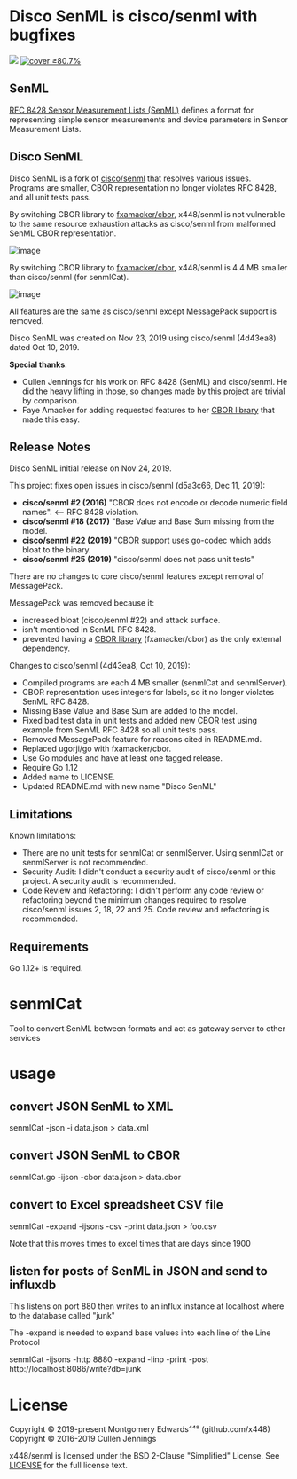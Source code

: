 # Disco SenML is cisco/senml with bugfixes
[![](https://github.com/x448/senml/workflows/ci/badge.svg)](https://github.com/x448/senml/blob/master/.github/workflows/ci.yml)
[![cover ≥80.7%](https://github.com/x448/senml/workflows/cover%2080.7%25/badge.svg)](https://github.com/x448/senml/actions?query=workflow%3A%22cover+80.7%25%22)

## SenML
[RFC 8428 Sensor Measurement Lists (SenML)](https://tools.ietf.org/html/rfc8428) defines a format for representing simple sensor measurements and device parameters in Sensor Measurement Lists.  

## Disco SenML
Disco SenML is a fork of [cisco/senml](https://github.com/cisco/senml) that resolves various issues.  Programs are smaller, CBOR representation no longer violates RFC 8428, and all unit tests pass. 

By switching CBOR library to [fxamacker/cbor](https://github.com/fxamacker/cbor), x448/senml is not vulnerable to the same resource exhaustion attacks as cisco/senml from malformed SenML CBOR representation.

![image](https://user-images.githubusercontent.com/57072051/79265367-9e3ad180-7e5b-11ea-9ed0-d3779de8d72a.png)

By switching CBOR library to [fxamacker/cbor](https://github.com/fxamacker/cbor), x448/senml is 4.4 MB smaller than cisco/senml (for senmlCat).

![image](https://user-images.githubusercontent.com/57072051/79264086-99751e00-7e59-11ea-8c0f-a8bf0dfdf9ba.png)

All features are the same as cisco/senml except MessagePack support is removed.

Disco SenML was created on Nov 23, 2019 using cisco/senml (4d43ea8) dated Oct 10, 2019.

__Special thanks__:

* Cullen Jennings for his work on RFC 8428 (SenML) and cisco/senml. He did the heavy lifting in those, so changes made by this project are trivial by comparison.
* Faye Amacker for adding requested features to her [CBOR library](https://github.com/fxamacker/cbor) that made this easy.

## Release Notes
Disco SenML initial release on Nov 24, 2019.

This project fixes open issues in cisco/senml (d5a3c66, Dec 11, 2019):

* __cisco/senml #2 (2016)__ "CBOR does not encode or decode numeric field names". <-- RFC 8428 violation.
* __cisco/senml #18 (2017)__ "Base Value and Base Sum missing from the model.
* __cisco/senml #22 (2019)__ "CBOR support uses go-codec which adds bloat to the binary.
* __cisco/senml #25 (2019)__ "cisco/senml does not pass unit tests"

There are no changes to core cisco/senml features except removal of MessagePack.

MessagePack was removed because it:

* increased bloat (cisco/senml #22) and attack surface.
* isn't mentioned in SenML RFC 8428.
* prevented having a [CBOR library](https://github.com/fxamacker/cbor) (fxamacker/cbor) as the only external dependency.

Changes to cisco/senml (4d43ea8, Oct 10, 2019):

* Compiled programs are each 4 MB smaller (senmlCat and senmlServer).
* CBOR representation uses integers for labels, so it no longer violates SenML RFC 8428.
* Missing Base Value and Base Sum are added to the model.
* Fixed bad test data in unit tests and added new CBOR test using example from
  SenML RFC 8428 so all unit tests pass.
* Removed MessagePack feature for reasons cited in README.md.
* Replaced ugorji/go with fxamacker/cbor.
* Use Go modules and have at least one tagged release.
* Require Go 1.12
* Added name to LICENSE.
* Updated README.md with new name "Disco SenML"

## Limitations
Known limitations:

* There are no unit tests for senmlCat or senmlServer. Using senmlCat or senmlServer is not recommended.
* Security Audit: I didn't conduct a security audit of cisco/senml or this project.  A security audit is recommended.
* Code Review and Refactoring:  I didn't perform any code review or refactoring beyond the minimum changes required to resolve cisco/senml issues 2, 18, 22 and 25.  Code review and refactoring is recommended.

## Requirements

Go 1.12+ is required.

# senmlCat
Tool to convert SenML between formats and act as gateway server to other services

# usage

## convert JSON SenML to XML 
senmlCat -json -i data.json > data.xml

## convert JSON SenML to CBOR
senmlCat.go -ijson -cbor data.json > data.cbor 

## convert to Excel spreadsheet CSV file
senmlCat -expand -ijsons -csv -print data.json > foo.csv

Note that this moves times to excel times that are days since 1900

## listen for posts of SenML in JSON and send to influxdb

This listens on port 880 then writes to an influx instance at localhost where to
the database called "junk"

The -expand is needed to expand base values into each line of the Line Protocol

senmlCat -ijsons -http 8880 -expand -linp -print -post http://localhost:8086/write?db=junk

# License
Copyright © 2019-present Montgomery Edwards⁴⁴⁸ (github.com/x448)  
Copyright © 2016-2019 Cullen Jennings

x448/senml is licensed under the BSD 2-Clause "Simplified" License.  See [LICENSE](LICENSE) for the full license text.
